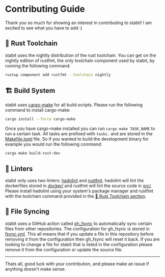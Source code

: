 # Contributing Guide

Thank you so much for showing an interest in contributing to stabit! I am excited to see what you have to add :)

## 🦀 Rust Toolchain

stabit uses the nightly distribution of the rust toolchain. You can get on the nightly edition of rustfmt, the only toolchain component used by stabit, by running the following command:

```bash
rustup component add rustfmt --toolchain nightly
```

## 🏗️ Build System

stabit uses [cargo-make](https://github.com/sagiegurari/cargo-make) for all build scripts. Please run the following command to install cargo-make:

```bash
cargo install --force cargo-make
```

Once you have cargo-make installed you can run `cargo make TASK_NAME` to run a certain task. All tasks are prefixed with `tasks.` and are stored in the [Makefile.toml](Makefile.toml) file. So if you wanted to build the development binary for example you would run the following command:

```bash
cargo make build-rust-dev
```

## 🧪 Linters

stabit only uses two linters: [hadolint](https://github.com/hadolint/hadolint) and [rustfmt](https://github.com/rust-lang/rustfmt). hadolint will lint the dockerfiles stored in [docker/](docker/) and rustfmt will lint the source code in [src/](src/). Please install hadolint using your system's package manager and rustfmt with the toolchain command provided in the [🦀 Rust Toolchain section](#-rust-toolchain).

## 🔄 File Syncing

stabit uses a GitHub action called [gh_fsync](https://github.com/Matt-Gleich/gh_fsync) to automatically sync certain files from other repositories. The configuration for gh_fsync is stored in [fsync.yml](fsync.yml). This all means that if you update a file in this repository before removing it from the configuration then gh_fsync will reset it back. If you are looking to change a file for stabit that is listed in the configuration please remove it from the configuration or update the source file.

---

Thats all, good luck with your contribution, and please make an issue if anything doesn't make sense.
